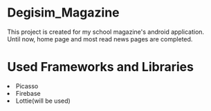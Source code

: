# Degisim_Magazine

This project is created for my school magazine's android application. <br>
Until now, home page and most read news pages are completed.

# Used Frameworks and Libraries

<li>Picasso</li>
<li>Firebase</li>
<li>Lottie(will be used)</li>  


